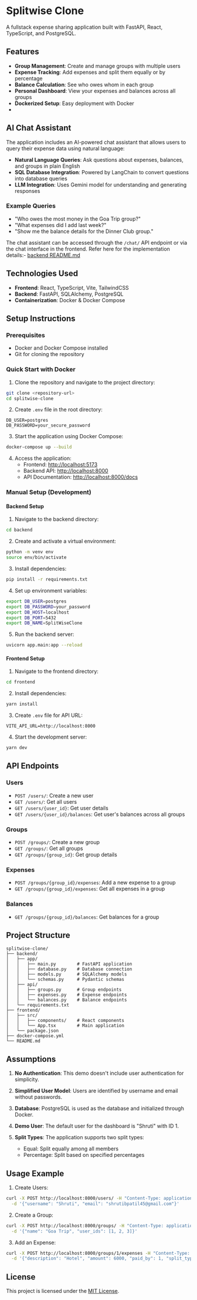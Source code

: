 # Splitwise Clone

A fullstack expense sharing application built with FastAPI, React, TypeScript, and PostgreSQL.

## Features

- **Group Management**: Create and manage groups with multiple users
- **Expense Tracking**: Add expenses and split them equally or by percentage
- **Balance Calculation**: See who owes whom in each group
- **Personal Dashboard**: View your expenses and balances across all groups
- **Dockerized Setup**: Easy deployment with Docker
- 
## AI Chat Assistant

The application includes an AI-powered chat assistant that allows users to query their expense data using natural language:

- **Natural Language Queries**: Ask questions about expenses, balances, and groups in plain English
- **SQL Database Integration**: Powered by LangChain to convert questions into database queries
- **LLM Integration**: Uses Gemini model for understanding and generating responses

### Example Queries

- "Who owes the most money in the Goa Trip group?"
- "What expenses did I add last week?"
- "Show me the balance details for the Dinner Club group."

The chat assistant can be accessed through the `/chat/` API endpoint or via the chat interface in the frontend.
Refer here for the implementation details:- [backend README.md](backend)


## Technologies Used

- **Frontend**: React, TypeScript, Vite, TailwindCSS
- **Backend**: FastAPI, SQLAlchemy, PostgreSQL
- **Containerization**: Docker & Docker Compose

## Setup Instructions

### Prerequisites

- Docker and Docker Compose installed
- Git for cloning the repository

### Quick Start with Docker

1. Clone the repository and navigate to the project directory:

```bash
git clone <repository-url>
cd splitwise-clone
```

2. Create `.env` file in the root directory:

```
DB_USER=postgres
DB_PASSWORD=your_secure_password
```

3. Start the application using Docker Compose:

```bash
docker-compose up --build
```

4. Access the application:
   - Frontend: [http://localhost:5173](http://localhost:5173)
   - Backend API: [http://localhost:8000](http://localhost:8000)
   - API Documentation: [http://localhost:8000/docs](http://localhost:8000/docs)

### Manual Setup (Development)

#### Backend Setup

1. Navigate to the backend directory:

```bash
cd backend
```

2. Create and activate a virtual environment:

```bash
python -m venv env
source env/bin/activate
```

3. Install dependencies:

```bash
pip install -r requirements.txt
```

4. Set up environment variables:

```bash
export DB_USER=postgres
export DB_PASSWORD=your_password
export DB_HOST=localhost
export DB_PORT=5432
export DB_NAME=SplitWiseClone
```

5. Run the backend server:

```bash
uvicorn app.main:app --reload
```

#### Frontend Setup

1. Navigate to the frontend directory:

```bash
cd frontend
```

2. Install dependencies:

```bash
yarn install
```

3. Create `.env` file for API URL:

```
VITE_API_URL=http://localhost:8000
```

4. Start the development server:

```bash
yarn dev
```

## API Endpoints

### Users

- `POST /users/`: Create a new user
- `GET /users/`: Get all users
- `GET /users/{user_id}`: Get user details
- `GET /users/{user_id}/balances`: Get user's balances across all groups

### Groups

- `POST /groups/`: Create a new group
- `GET /groups/`: Get all groups
- `GET /groups/{group_id}`: Get group details

### Expenses

- `POST /groups/{group_id}/expenses`: Add a new expense to a group
- `GET /groups/{group_id}/expenses`: Get all expenses in a group

### Balances

- `GET /groups/{group_id}/balances`: Get balances for a group

## Project Structure

```
splitwise-clone/
├── backend/
│   ├── app/
│   │   ├── main.py        # FastAPI application
│   │   ├── database.py    # Database connection
│   │   ├── models.py      # SQLAlchemy models
│   │   └── schemas.py     # Pydantic schemas
│   ├── api/
│   │   ├── groups.py      # Group endpoints
│   │   ├── expenses.py    # Expense endpoints
│   │   └── balances.py    # Balance endpoints
│   └── requirements.txt
├── frontend/
│   ├── src/
│   │   ├── components/    # React components
│   │   └── App.tsx        # Main application
│   └── package.json
├── docker-compose.yml
└── README.md
```

## Assumptions

1. **No Authentication**: This demo doesn't include user authentication for simplicity.

2. **Simplified User Model**: Users are identified by username and email without passwords.

3. **Database**: PostgreSQL is used as the database and initialized through Docker.

4. **Demo User**: The default user for the dashboard is "Shruti" with ID 1.

5. **Split Types**: The application supports two split types:
   - Equal: Split equally among all members
   - Percentage: Split based on specified percentages

## Usage Example

1. Create Users:
```bash
curl -X POST http://localhost:8000/users/ -H "Content-Type: application/json" \
  -d '{"username": "Shruti", "email": "shrutibpatil45@gmail.com"}'
```

2. Create a Group:
```bash
curl -X POST http://localhost:8000/groups/ -H "Content-Type: application/json" \
  -d '{"name": "Goa Trip", "user_ids": [1, 2, 3]}'
```

3. Add an Expense:
```bash
curl -X POST http://localhost:8000/groups/1/expenses -H "Content-Type: application/json" \
  -d '{"description": "Hotel", "amount": 6000, "paid_by": 1, "split_type": "equal"}'
```

## License

This project is licensed under the [MIT License](./LICENSE).
